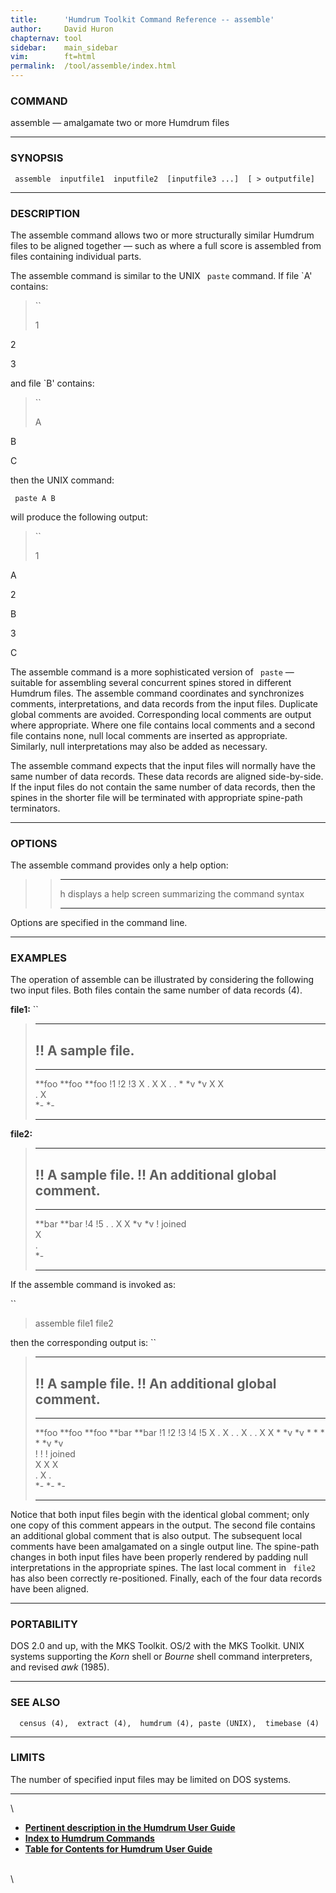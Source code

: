 ```yaml
---
title:		'Humdrum Toolkit Command Reference -- assemble'
author:		David Huron
chapternav:	tool
sidebar:	main_sidebar
vim:		ft=html
permalink:	/tool/assemble/index.html
---
```


### COMMAND

<span class="tool">assemble</span> &mdash; amalgamate two or more Humdrum files

------------------------------------------------------------------------

### SYNOPSIS

` assemble  inputfile1  inputfile2  [inputfile3 ...]  [ > outputfile]`

------------------------------------------------------------------------

### DESCRIPTION

The <span class="tool">assemble</span> command allows two or more structurally similar Humdrum
files to be aligned together &mdash; such as where a full score is assembled
from files containing individual parts.

The <span class="tool">assemble</span> command is similar to the UNIX ` paste` command. If
file \`A\' contains:

> ``
>
> 1

2

3

and file \`B\' contains:

> ``
>
> A

B

C

then the UNIX command:

` paste A B`

will produce the following output:

> ``
>
> 1

A

2

B

3

C

The <span class="tool">assemble</span> command is a more sophisticated version of ` paste` &mdash;
suitable for assembling several concurrent spines stored in different
Humdrum files. The <span class="tool">assemble</span> command coordinates and synchronizes
comments, interpretations, and data records from the input files.
Duplicate global comments are avoided. Corresponding local comments are
output where appropriate. Where one file contains local comments and a
second file contains none, null local comments are inserted as
appropriate. Similarly, null interpretations may also be added as
necessary.

The <span class="tool">assemble</span> command expects that the input files will normally have
the same number of data records. These data records are aligned
side-by-side. If the input files do not contain the same number of data
records, then the spines in the shorter file will be terminated with
appropriate spine-path terminators.

------------------------------------------------------------------------

### OPTIONS

The <span class="tool">assemble</span> command provides only a help option:

> >   -------- -------------------------------------------------------
> >   <span class="option">h</span>   displays a help screen summarizing the command syntax
> >   -------- -------------------------------------------------------
> >
Options are specified in the command line.

------------------------------------------------------------------------

### EXAMPLES

The operation of <span class="tool">assemble</span> can be illustrated by considering the
following two input files. Both files contain the same number of data
records (4).

**file1:** ``

>   -------------------
>   !! A sample file.
>   -------------------
>
>   --------- -- --------- -- ---------
>   \*\*foo      \*\*foo      \*\*foo
>   !1           !2           !3
>   X            .            X
>   X            .            .
>   \*           \*v          \*v
>   X            X            
>   .            X            
>   \*-          \*-          
>   --------- -- --------- -- ---------
>
**file2:**

>   ----------------------------------
>   !! A sample file.
>   !! An additional global comment.
>   ----------------------------------
>
>   ---------- ---------
>   \*\*bar    \*\*bar
>   !4         !5
>   .          .
>   X          X
>   \*v        \*v
>   ! joined   
>   X          
>   .          
>   \*-        
>   ---------- ---------
>
If the <span class="tool">assemble</span> command is invoked as:

``

> assemble file1 file2

then the corresponding output is: ``

>   ----------------------------------
>   !! A sample file.
>   !! An additional global comment.
>   ----------------------------------
>
>   --------- --------- ---------- --------- ---------
>   \*\*foo   \*\*foo   \*\*foo    \*\*bar   \*\*bar
>   !1        !2        !3         !4        !5
>   X         .         X          .         .
>   X         .         .          X         X
>   \*        \*v       \*v        \*        \*
>   \*        \*        \*v        \*v       
>   !         !         ! joined             
>   X         X         X                    
>   .         X         .                    
>   \*-       \*-       \*-                  
>   --------- --------- ---------- --------- ---------
>
Notice that both input files begin with the identical global comment;
only one copy of this comment appears in the output. The second file
contains an additional global comment that is also output. The
subsequent local comments have been amalgamated on a single output line.
The spine-path changes in both input files have been properly rendered
by padding null interpretations in the appropriate spines. The last
local comment in ` file2` has also been correctly re-positioned.
Finally, each of the four data records have been aligned.

------------------------------------------------------------------------

### PORTABILITY

DOS 2.0 and up, with the MKS Toolkit. OS/2 with the MKS Toolkit. UNIX
systems supporting the *Korn* shell or *Bourne* shell command
interpreters, and revised *awk* (1985).

------------------------------------------------------------------------

### SEE ALSO

`  census (4),  extract (4),  humdrum (4), paste (UNIX),  timebase (4)`

------------------------------------------------------------------------

### LIMITS

The number of specified input files may be limited on DOS systems.

------------------------------------------------------------------------

\

-   [**Pertinent description in the Humdrum User
    Guide**](../guide13.html#Assembling_Parts_Using_the_assemble_Command)
-   [**Index to Humdrum Commands**](../commands.toc.html)
-   [**Table for Contents for Humdrum User Guide**](../guide.toc.html)

\
\

